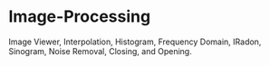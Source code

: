 # Image-Processing
Image Viewer, Interpolation, Histogram, Frequency Domain, IRadon, Sinogram, Noise Removal, Closing, and Opening.
